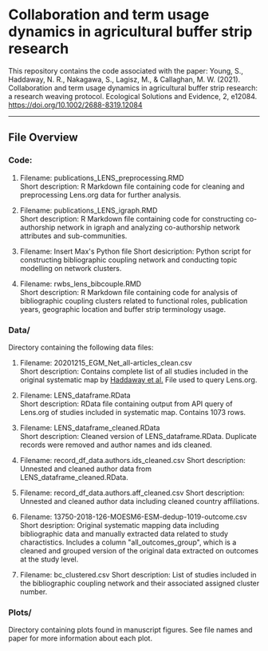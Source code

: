 # Collaboration and term usage dynamics in agricultural buffer strip research
This repository contains the code associated with the paper:
Young, S., Haddaway, N. R., Nakagawa, S., Lagisz, M., & Callaghan, M. W. (2021). Collaboration and term usage dynamics in agricultural buffer strip research: a research weaving protocol. Ecological Solutions and Evidence, 2, e12084. https://doi.org/10.1002/2688-8319.12084 

---------------------
File Overview
---------------------
### Code:
1. Filename: publications_LENS_preprocessing.RMD   
Short description: R Markdown file containing code for cleaning and preprocessing Lens.org data for further analysis.        
        
2. Filename: publications_LENS_igraph.RMD       
Short description: R Markdown file containing code for constructing co-authorship network in igraph and analyzing co-authorship network attributes and sub-communities.

3. Filename: Insert Max's Python file
Short desicription: Python script for constructing bibliographic coupling network and conducting topic modelling on network clusters.        

5. Filename: rwbs_lens_bibcouple.RMD     
Short description: R Markdown file containing code for analysis of bibliographic coupling clusters related to functional roles, publication years, geographic location and buffer strip terminology usage. 

### Data/
Directory containing the following data files:
1. Filename: 20201215_EGM_Net_all-articles_clean.csv       
Short description: Contains complete list of all studies included in the original systematic map by [Haddaway et al.](https://doi.org/10.1186/s13750-016-0067-6) File used to query Lens.org.        
        
2. Filename: LENS_dataframe.RData       
Short description: RData file containing output from API query of Lens.org of studies included in systematic map. Contains 1073 rows.       
        
3. Filename: LENS_dataframe_cleaned.RData        
Short description: Cleaned version of LENS_dataframe.RData. Duplicate records were removed and author names and ids cleaned.

4. Filename: record_df_data.authors.ids_cleaned.csv
Short description: Unnested and cleaned author data from LENS_dataframe_cleaned.RData.

5. Filename: record_df_data.authors.aff_cleaned.csv
Short description: Unnested and cleaned author data including cleaned country affiliations.

6. Filename: 13750-2018-126-MOESM6-ESM-dedup-1019-outcome.csv
Short desription: Original systematic mapping data including bibliographic data and manually extracted data related to study charactistics. Includes a column "all_outcomes_group", which is a cleaned and grouped version of the original data extracted on outcomes at the study level.

7. Filename: bc_clustered.csv
Short description: List of studies included in the bibliographic coupling network and their associated assigned cluster number.

### Plots/
Directory containing plots found in manuscript figures. See file names and paper for more information about each plot.


